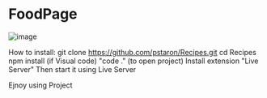# FoodPage
![image](https://github.com/pstaron/Recipes/assets/25846311/33d0ae03-31ba-45b2-9526-5e12dd28a849)

How to install:
git clone https://github.com/pstaron/Recipes.git
cd Recipes
npm install
(if Visual code) "code ." (to open project)
Install extension "Live Server"
Then start it using Live Server

Ejnoy using Project
